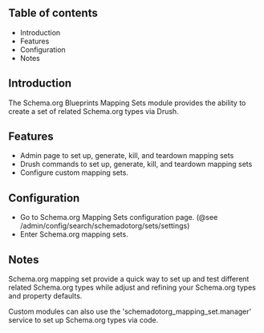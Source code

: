 Table of contents
-----------------

* Introduction
* Features
* Configuration
* Notes


Introduction
------------

The Schema.org Blueprints Mapping Sets module provides the ability to create 
a set of related Schema.org types via Drush.


Features
--------

- Admin page to set up, generate, kill, and teardown mapping sets
- Drush commands to set up, generate, kill, and teardown mapping sets
- Configure custom mapping sets.


Configuration
-------------

- Go to Schema.org Mapping Sets configuration page.
  (@see /admin/config/search/schemadotorg/sets/settings)
- Enter Schema.org mapping sets.


Notes
-----

Schema.org mapping set provide a quick way to set up and test different
related Schema.org types while adjust and refining your Schema.org types 
and property defaults. 

Custom modules can also use the 'schemadotorg_mapping_set.manager' service 
to set up Schema.org types via code.
